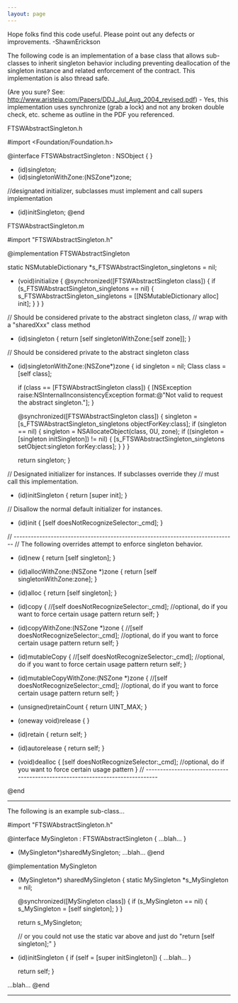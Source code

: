 ```yaml
---
layout: page
---
```




Hope folks find this code useful. Please point out any defects or improvements. -ShawnErickson

The following code is an implementation of a base class that allows sub-classes to inherit singleton behavior including preventing deallocation of the singleton instance and related enforcement of the contract. This implementation is also thread safe. 

(Are you sure? See: http://www.aristeia.com/Papers/DDJ_Jul_Aug_2004_revised.pdf) - Yes, this implementation uses synchronize (grab a lock) and not any broken double check, etc. scheme as outline in the PDF you referenced.

FTSWAbstractSingleton.h
    
#import <Foundation/Foundation.h>

@interface FTSWAbstractSingleton : NSObject {
}
+ (id)singleton;
+ (id)singletonWithZone:(NSZone*)zone;

//designated initializer, subclasses must implement and call supers implementation
- (id)initSingleton; 
@end


FTSWAbstractSingleton.m
    
#import "FTSWAbstractSingleton.h"

@implementation FTSWAbstractSingleton

static NSMutableDictionary  *s_FTSWAbstractSingleton_singletons = nil;

+ (void)initialize
{
    @synchronized([FTSWAbstractSingleton class]) {
        if (s_FTSWAbstractSingleton_singletons == nil) {
            s_FTSWAbstractSingleton_singletons = [[NSMutableDictionary alloc] init];
        }
    }
}

// Should be considered private to the abstract singleton class, 
// wrap with a "sharedXxx" class method
+ (id)singleton
{
    return [self singletonWithZone:[self zone]];
}

// Should be considered private to the abstract singleton class
+ (id)singletonWithZone:(NSZone*)zone
{
    id singleton = nil;
    Class class = [self class];
    
    if (class == [FTSWAbstractSingleton class]) {
        [NSException raise:NSInternalInconsistencyException
                    format:@"Not valid to request the abstract singleton."];
    }
    
    @synchronized([FTSWAbstractSingleton class]) {
        singleton = [s_FTSWAbstractSingleton_singletons objectForKey:class];
        if (singleton == nil) {
            singleton = NSAllocateObject(class, 0U, zone);
            if ((singleton = [singleton initSingleton]) != nil) {
                [s_FTSWAbstractSingleton_singletons setObject:singleton forKey:class];
            }
        }
    }
    
    return singleton;
}

// Designated initializer for instances. If subclasses override they
// must call this implementation.
- (id)initSingleton
{
    return [super init];
}

// Disallow the normal default initializer for instances.
- (id)init
{
    [self doesNotRecognizeSelector:_cmd];
}

// ------------------------------------------------------------------------------
// The following overrides attempt to enforce singleton behavior.

+ (id)new
{
    return [self singleton];
}

+ (id)allocWithZone:(NSZone *)zone
{
    return [self singletonWithZone:zone];
}

+ (id)alloc
{
    return [self singleton];
}

- (id)copy
{
    //[self doesNotRecognizeSelector:_cmd]; //optional, do if you want to force certain usage pattern
    return self;
}

- (id)copyWithZone:(NSZone *)zone
{
    //[self doesNotRecognizeSelector:_cmd]; //optional, do if you want to force certain usage pattern
    return self;
}

- (id)mutableCopy
{
    //[self doesNotRecognizeSelector:_cmd]; //optional, do if you want to force certain usage pattern
    return self;
}

- (id)mutableCopyWithZone:(NSZone *)zone
{
    //[self doesNotRecognizeSelector:_cmd]; //optional, do if you want to force certain usage pattern
    return self;
}

- (unsigned)retainCount
{
    return UINT_MAX;
}

- (oneway void)release
{
}

- (id)retain
{
    return self;
}

- (id)autorelease
{
    return self;
}

- (void)dealloc
{
    [self doesNotRecognizeSelector:_cmd];  //optional, do if you want to force certain usage pattern
}
// ------------------------------------------------------------------------------

@end



----

The following is an example sub-class...
    
#import "FTSWAbstractSingleton.h"

@interface MySingleton : FTSWAbstractSingleton {
    ...blah...
}
+ (MySingleton*)sharedMySingleton;
...blah...
@end

@implementation MySingleton

+ (MySingleton*) sharedMySingleton
{
    static MySingleton *s_MySingleton = nil;
    
    @synchronized([MySingleton class]) {
        if (s_MySingleton == nil) {
            s_MySingleton = [self singleton];
        }
    }
    
    return s_MySingleton;
    
    // or you could not use the static var above and just do "return [self singleton];"
}

- (id)initSingleton
{
    if (self = [super initSingleton]) {
        ...blah...
    }
    
    return self;
}

...blah...
@end


----
